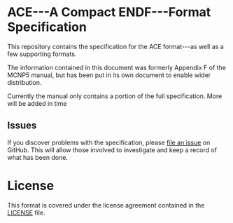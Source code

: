 # ACE---A Compact ENDF---Format Specification
This repository contains the specification for the ACE format---as well as a few supporting formats. 

The information contained in this document was formerly Appendix F of the MCNP5 manual, but has been put in its own document to enable wider distribution.

Currently the manual only contains a portion of the full specification. More will be added in time

## Issues
If you discover problems with the specification, please [file an issue](https://github.com/NuclearData/ACEFormat/issues) on GitHub. This will allow those involved to investigate and keep a record of what has been done.

# License
This format is covered under the license agreement contained in the [LICENSE](LICENSE) file.
